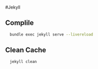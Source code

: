 #Jekyll

## Complile
```bash
  bundle exec jekyll serve --livereload
```

## Clean Cache
```bash
  jekyll clean
```